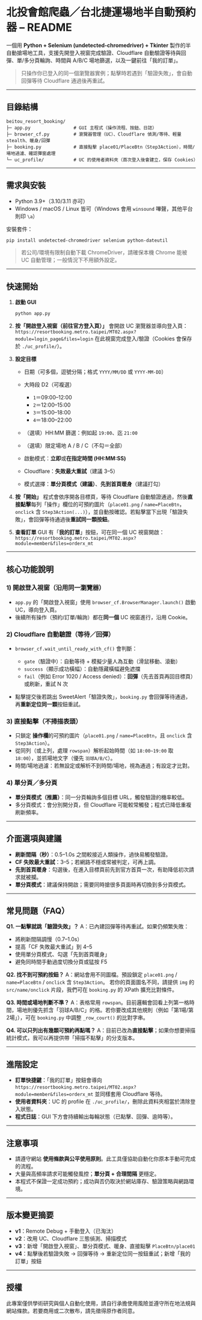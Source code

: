 # 北投會館爬蟲／台北捷運場地半自動預約器 – README

一個用 **Python + Selenium (undetected-chromedriver) + Tkinter** 製作的半自動搶場地工具，支援先開登入視窗完成驗證、Cloudflare 自動驗證等待與回彈、單/多分頁輪詢、時間與 A/B/C 場地篩選，以及一鍵前往「我的訂單」。

> 只操作你已登入的同一個瀏覽器實例；點擊時若遇到「驗證失敗」，會自動回彈等待 Cloudflare 通過後再重試。

---

## 目錄結構

```
beitou_resort_booking/
├─ app.py                # GUI 主程式（操作流程、按鈕、日誌）
├─ browser_cf.py         # 瀏覽器管理（UC）、Cloudflare 偵測/等待、輕量 stealth、暖身/回彈
├─ booking.py            # 直接點擊 place01/PlaceBtn（Step3Action），時間/場地過濾、確認彈窗處理
└─ uc_profile/           # UC 的使用者資料夾（首次登入後會建立，保存 Cookies）
```

---

## 需求與安裝

* Python 3.9+（3.10/3.11 亦可）
* Windows / macOS / Linux 皆可（Windows 會用 `winsound` 嗶聲，其他平台則印 `\a`）

安裝套件：

```bash
pip install undetected-chromedriver selenium python-dateutil
```

> 若公司/環境有限制自動下載 ChromeDriver，請確保本機 Chrome 能被 UC 自動管理；一般情況下不用額外設定。

---

## 快速開始

1. **啟動 GUI**

   ```bash
   python app.py
   ```

2. **按「開啟登入視窗（前往官方登入頁）」**
   會開啟 UC 瀏覽器並導向登入頁：
   `https://resortbooking.metro.taipei/MT02.aspx?module=login_page&files=login`
   在此視窗完成登入/驗證（Cookies 會保存於 `./uc_profile/`）。

3. **設定目標**

   * 日期（可多個，逗號分隔；格式 `YYYY/MM/DD` 或 `YYYY-MM-DD`）
   * 大時段 D2（可複選）

     * `1`＝09:00–12:00
     * `2`＝12:00–15:00
     * `3`＝15:00–18:00
     * `4`＝18:00–22:00
   * （選填）HH:MM 篩選：例如起 `19:00`、迄 `21:00`
   * （選填）限定場地 A / B / C（不勾＝全部）
   * 啟動模式：**立即**或**在指定時間 (HH:MM:SS)**
   * Cloudflare：**失敗最大重試**（建議 3–5）
   * 模式選擇：**單分頁模式（建議）**、**先到首頁暖身**（建議打勾）

4. **按「開始」**
   程式會依序開各目標頁，等待 Cloudflare 自動驗證通過，然後**直接點擊**每列「操作」欄位的可預約圖片（`place01.png` / `name=PlaceBtn`，`onclick` 含 `Step3Action(...)`），並自動按確認。若點擊當下出現「驗證失敗」，會回彈等待通過後**重試同一顆按鈕**。

5. **查看訂單**
   GUI 有「**我的訂單**」按鈕，可在同一個 UC 視窗開啟：
   `https://resortbooking.metro.taipei/MT02.aspx?module=member&files=orderx_mt`

---

## 核心功能說明

### 1) 開啟登入視窗（沿用同一瀏覽器）

* `app.py` 的「開啟登入視窗」使用 `browser_cf.BrowserManager.launch()` 啟動 UC，導向登入頁。
* 後續所有操作（預約/訂單/輪詢）都在**同一個** UC 視窗進行，沿用 Cookie。

### 2) Cloudflare 自動驗證（等待／回彈）

* `browser_cf.wait_until_ready_with_cf()` 會判斷：

  * `gate`（驗證中）：自動等待 + 模擬少量人為互動（滑鼠移動、滾動）
  * `success`（顯示成功橫幅）：自動隱藏橫幅避免遮擋
  * `fail`（例如 Error 1020 / Access denied）：**回彈**（先去首頁再回目標頁）或刷新，重試 N 次
* 點擊提交後若跳出 SweetAlert「驗證失敗」，`booking.py` 會回彈等待通過，再**重新定位同一顆**按鈕重試。

### 3) 直接點擊（不掃描表頭）

* 只鎖定 **操作欄**的可預約圖片（`place01.png` / `name=PlaceBtn`，且 `onclick` 含 `Step3Action`）。
* 從同列（或上列，處理 `rowspan`）解析起始時間（如 `18:00~19:00` 取 `18:00`），並抓場地文字（優先 `羽球A/B/C`）。
* 時間/場地過濾：若無設定或解析不到時間/場地，視為通過；有設定才比對。

### 4) 單分頁／多分頁

* **單分頁模式（推薦）**：同一分頁輪詢多個目標 URL，觸發驗證的機率較低。
* 多分頁模式：會分別開分頁，但 Cloudflare 可能較常觸發；程式已降低重複刷新頻率。

---

## 介面選項與建議

* **刷新間隔（秒）**：0.5–1.0s 之間較接近人類操作，過快易觸發驗證。
* **CF 失敗最大重試**：3–5；若網路不穩或常被判定，可再上調。
* **先到首頁暖身**：勾選後，在進入目標頁前先到官方首頁一次，有助降低初次請求就被攔。
* **單分頁模式**：建議保持開啟；需要同時搶很多頁面時再切換到多分頁模式。

---

## 常見問題（FAQ）

**Q1. 一點擊就跳「驗證失敗」？**
A：已內建回彈等待再重試。如果仍頻繁失敗：

* 將刷新間隔調慢（0.7–1.0s）
* 提高「CF 失敗最大重試」到 4–5
* 使用單分頁模式、勾選「先到首頁暖身」
* 避免同時間手動過度切換分頁或猛按 F5

**Q2. 找不到可預約按鈕？**
A：網站會用不同圖檔。預設鎖定 `place01.png` / `name=PlaceBtn` / `onclick` 含 `Step3Action`。
若你的頁面圖名不同，請提供 `img` 的 `src/name/onclick` 片段，我們可在 `booking.py` 的 XPath 擴充比對條件。

**Q3. 時間或場地判斷不準？**
A：表格常用 `rowspan`。目前邏輯會回看上列第一格時間，場地則優先抓含「羽球A/B/C」的格。若你要改成其他規則（例如「第1場/第2場」），可在 `booking.py` 中調整 `_row_court()` 的比對字串。

**Q4. 可以只列出有幾顆可預約再點嗎？**
A：目前已改為**直接點擊**；如果你想要掃描統計模式，我可以再提供帶「掃描不點擊」的分支版本。

---

## 進階設定

* **訂單快捷鍵**：「我的訂單」按鈕會導向
  `https://resortbooking.metro.taipei/MT02.aspx?module=member&files=orderx_mt`
  並同樣套用 Cloudflare 等待。
* **使用者資料夾**：UC 的 profile 在 `./uc_profile/`，刪除此資料夾相當於清除登入狀態。
* **程式日誌**：GUI 下方會持續輸出每輪狀態（已點擊、回彈、逾時等）。

---

## 注意事項

* 請遵守網站 **使用條款與公平使用原則**。此工具僅協助自動化你原本手動可完成的流程。
* 大量與高頻率請求可能觸發風控；**單分頁 + 合理間隔** 更穩定。
* 本程式不保證一定成功預約；成功與否仍取決於網站庫存、驗證策略與網路環境。

---

## 版本變更摘要

* **v1**：Remote Debug + 手動登入（已淘汰）
* **v2**：改用 UC、Cloudflare 三態偵測、掃描模式
* **v3**：新增「開啟登入視窗」、單分頁模式、暖身、直接點擊 `PlaceBtn/place01`
* **v4**：點擊後若驗證失敗 → 回彈等待 → 重新定位同一按鈕重試；新增「我的訂單」按鈕

---

## 授權

此專案僅供學術研究與個人自動化使用，請自行承擔使用風險並遵守所在地法規與網站條款。若要商用或二次散布，請先徵得原作者同意。
